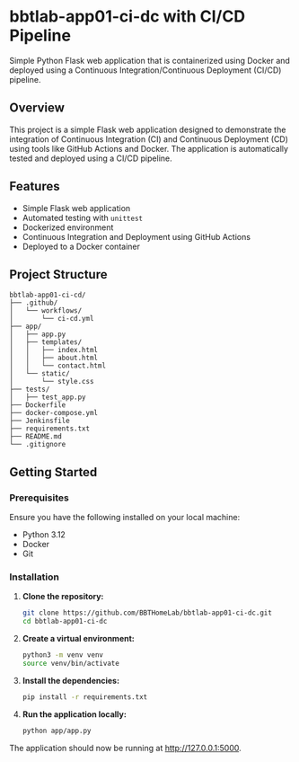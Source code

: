 # bbtlab-app01-ci-dc with CI/CD Pipeline
Simple Python Flask web application that is containerized using Docker and deployed using a Continuous Integration/Continuous Deployment (CI/CD) pipeline.

## Overview

This project is a simple Flask web application designed to demonstrate the integration of Continuous Integration (CI) and Continuous Deployment (CD) using tools like GitHub Actions and Docker. The application is automatically tested and deployed using a CI/CD pipeline.

## Features

- Simple Flask web application
- Automated testing with `unittest`
- Dockerized environment
- Continuous Integration and Deployment using GitHub Actions
- Deployed to a Docker container

## Project Structure
```
bbtlab-app01-ci-cd/
├── .github/
│   └── workflows/
│       └── ci-cd.yml
├── app/
│   ├── app.py
│   ├── templates/
│   │   ├── index.html
│   │   ├── about.html
│   │   └── contact.html
│   └── static/
│       └── style.css
├── tests/
│   ├── test_app.py
├── Dockerfile
├── docker-compose.yml
├── Jenkinsfile
├── requirements.txt
├── README.md
└── .gitignore

```

## Getting Started

### Prerequisites

Ensure you have the following installed on your local machine:

- Python 3.12
- Docker
- Git

### Installation

1. **Clone the repository:**

   ```bash
   git clone https://github.com/BBTHomeLab/bbtlab-app01-ci-dc.git
   cd bbtlab-app01-ci-dc
   ```
2. **Create a virtual environment:**
   ```bash
   python3 -m venv venv
   source venv/bin/activate
   ```

3. **Install the dependencies:**
   ```bash
   pip install -r requirements.txt
   ```

4. **Run the application locally:**
   ```bash
   python app/app.py
   ```
The application should now be running at http://127.0.0.1:5000.
